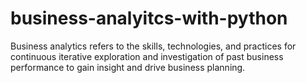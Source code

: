 # business-analyitcs-with-python
Business analytics refers to the skills, technologies, and practices for continuous iterative exploration and investigation of past business performance to gain insight and drive business planning.
